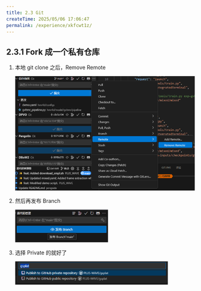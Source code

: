 ```yaml
---
title: 2.3 Git
createTime: 2025/05/06 17:06:47
permalink: /experience/xkfcwt1z/
---
```


## 2.3.1 Fork 成一个私有仓库

1. 本地 git clone 之后，Remove Remote

   <img src="https://raw.githubusercontent.com/PLUS-WAVE/blog-image/master/img/blog/2025-04-20/image-20250222162354731.png" alt="image-20250222162354731" style="zoom: 67%;" />

2. 然后再发布 Branch

   <img src="https://raw.githubusercontent.com/PLUS-WAVE/blog-image/master/img/blog/2025-04-20/image-20250222163350725.png" alt="image-20250222163350725" style="zoom:67%;" />

3. 选择 Private 的就好了

   <img src="https://raw.githubusercontent.com/PLUS-WAVE/blog-image/master/img/blog/2025-04-20/image-20250222163427343.png" alt="image-20250222163427343" style="zoom:67%;" />

   

# 